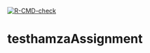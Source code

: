 <!-- badges: start -->
  [![R-CMD-check](https://github.com/Hammu144/testhamzaAssignment/actions/workflows/R-CMD-check.yaml/badge.svg)](https://github.com/Hammu144/testhamzaAssignment/actions/workflows/R-CMD-check.yaml)
  <!-- badges: end -->






# testhamzaAssignment

